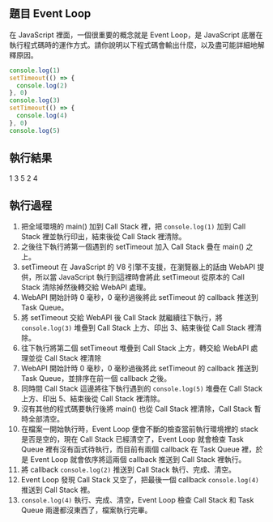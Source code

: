 ## 題目 Event Loop
在 JavaScript 裡面，一個很重要的概念就是 Event Loop，是 JavaScript 底層在執行程式碼時的運作方式。請你說明以下程式碼會輸出什麼，以及盡可能詳細地解釋原因。

```javascript
console.log(1)
setTimeout(() => {
  console.log(2)
}, 0)
console.log(3)
setTimeout(() => {
  console.log(4)
}, 0)
console.log(5)
```

## 執行結果
1
3
5
2
4

## 執行過程
1. 把全域環境的 main() 加到 Call Stack 裡，把 `console.log(1)` 加到 Call Stack 裡並執行印出，結束後從 Call Stack 裡清除。
2. 之後往下執行將第一個遇到的 setTimeout 加入 Call Stack 疊在 main() 之上。
3. setTimeout 在 JavaScript 的 V8 引擎不支援，在瀏覽器上的話由 WebAPI 提供，所以當 JavaScript 執行到這裡時會將此 setTimeout 從原本的 Call Stack 清除掉然後轉交給 WebAPI 處理。
4. WebAPI 開始計時 0 毫秒，0 毫秒過後將此 setTimeout 的 callback 推送到 Task Queue。
5. 將 setTimeout 交給 WebAPI 後 Call Stack 就繼續往下執行，將 `console.log(3)` 堆疊到 Call Stack 上方、印出 3、結束後從 Call Stack 裡清除。
6. 往下執行將第二個 setTimeout 堆疊到 Call Stack 上方，轉交給 WebAPI 處理並從 Call Stack 裡清除
7. WebAPI 開始計時 0 毫秒，0 毫秒過後將此 setTimeout 的 callback 推送到 Task Queue，並排序在前一個 callback 之後。
8. 同時間 Call Stack 這邊將往下執行遇到的 `console.log(5)` 堆疊在 Call Stack 上方、印出 5、結束後從 Call Stack 裡清除。
9. 沒有其他的程式碼要執行後將 main() 也從 Call Stack 裡清除，Call Stack 暫時全部清空。
10. 在檔案一開始執行時，Event Loop 便會不斷的檢查當前執行環境裡的 stack 是否是空的，現在 Call Stack 已經清空了，Event Loop 就會檢查 Task Queue 裡有沒有函式待執行，而目前有兩個 callback 在 Task Queue 裡，於是 Event Loop 就會依序將這兩個 callback 推送到 Call Stack 裡執行。
11. 將 callback `console.log(2)` 推送到 Call Stack 執行、完成、清空。
12. Event Loop 發現 Call Stack 又空了，把最後一個 callback `console.log(4)` 推送到 Call Stack 裡。
13. `console.log(4)` 執行、完成、清空，Event Loop 檢查 Call Stack 和 Task Queue 兩邊都沒東西了，檔案執行完畢。
